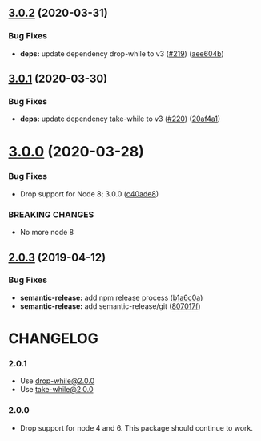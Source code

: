 ## [3.0.2](https://github.com/landau/split-with/compare/v3.0.1...v3.0.2) (2020-03-31)


### Bug Fixes

* **deps:** update dependency drop-while to v3 ([#219](https://github.com/landau/split-with/issues/219)) ([aee604b](https://github.com/landau/split-with/commit/aee604b9b2aafb1bc741e77cfc5d15c9eb74aad0))

## [3.0.1](https://github.com/landau/split-with/compare/v3.0.0...v3.0.1) (2020-03-30)


### Bug Fixes

* **deps:** update dependency take-while to v3 ([#220](https://github.com/landau/split-with/issues/220)) ([20af4a1](https://github.com/landau/split-with/commit/20af4a182c0021822dafb532022f06f4b3298a8a))

# [3.0.0](https://github.com/landau/split-with/compare/v2.0.3...v3.0.0) (2020-03-28)


### Bug Fixes

* Drop support for Node 8;  3.0.0 ([c40ade8](https://github.com/landau/split-with/commit/c40ade800785243aee139ad92e5eff0f0692df0a))


### BREAKING CHANGES

* No more node 8

## [2.0.3](https://github.com/landau/split-with/compare/v2.0.2...v2.0.3) (2019-04-12)


### Bug Fixes

* **semantic-release:** add npm release process ([b1a6c0a](https://github.com/landau/split-with/commit/b1a6c0a))
* **semantic-release:** add semantic-release/git ([807017f](https://github.com/landau/split-with/commit/807017f))

# CHANGELOG

### 2.0.1

- Use drop-while@2.0.0
- Use take-while@2.0.0

### 2.0.0

- Drop support for node 4 and 6. This package should continue to work.
